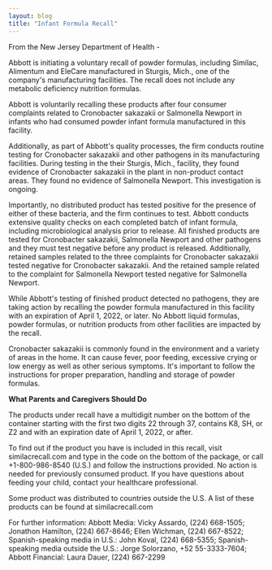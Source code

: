 ```yaml
---
layout: blog
title: "Infant Formula Recall"
---
```


From the New Jersey Department of Health - 

Abbott is initiating a voluntary recall of powder formulas, including Similac, Alimentum and EleCare manufactured in Sturgis, Mich., one of the company's manufacturing facilities. The recall does not include any metabolic deficiency nutrition formulas.

Abbott is voluntarily recalling these products after four consumer complaints related to Cronobacter sakazakii or Salmonella Newport in infants who had consumed powder infant formula manufactured in this facility.

Additionally, as part of Abbott's quality processes, the firm conducts routine testing for Cronobacter sakazakii and other pathogens in its manufacturing facilities. During testing in the their Sturgis, Mich., facility, they found evidence of Cronobacter sakazakii in the plant in non-product contact areas. They found no evidence of Salmonella Newport. This investigation is ongoing.

Importantly, no distributed product has tested positive for the presence of either of these bacteria, and the firm continues to test. Abbott conducts extensive quality checks on each completed batch of infant formula, including microbiological analysis prior to release. All finished products are tested for Cronobacter sakazakii, Salmonella Newport and other pathogens and they must test negative before any product is released. Additionally, retained samples related to the three complaints for Cronobacter sakazakii tested negative for Cronobacter sakazakii. And the retained sample related to the complaint for Salmonella Newport tested negative for Salmonella Newport.

While Abbott's testing of finished product detected no pathogens, they are taking action by recalling the powder formula manufactured in this facility with an expiration of April 1, 2022, or later. No Abbott liquid formulas, powder formulas, or nutrition products from other facilities are impacted by the recall.

Cronobacter sakazakii is commonly found in the environment and a variety of areas in the home. It can cause fever, poor feeding, excessive crying or low energy as well as other serious symptoms. It's important to follow the instructions for proper preparation, handling and storage of powder formulas.

**What Parents and Caregivers Should Do**

The products under recall have a multidigit number on the bottom of the container starting with the first two digits 22 through 37, contains K8, SH, or Z2 and with an expiration date of April 1, 2022, or after.

To find out if the product you have is included in this recall, visit similacrecall.com and type in the code on the bottom of the package, or call +1-800-986-8540 (U.S.) and follow the instructions provided. No action is needed for previously consumed product. If you have questions about feeding your child, contact your healthcare professional.

Some product was distributed to countries outside the U.S. A list of these products can be found at similacrecall.com

For further information: Abbott Media: Vicky Assardo, (224) 668-1505; Jonathon Hamilton, (224) 667-8646; Ellen Wichman, (224) 667-8522; Spanish-speaking media in U.S.: John Koval, (224) 668-5355; Spanish-speaking media outside the U.S.: Jorge Solorzano, +52 55-3333-7604; Abbott Financial: Laura Dauer, (224) 667-2299

 
